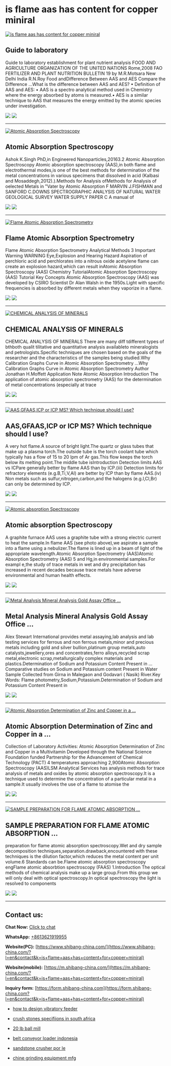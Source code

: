 # is flame aas has content for copper miniral

<a href="https://swt.shibang-china.com/?l=en&img&k=is+flame+aas+has+content+for+copper+miniral" target="_blank">![is flame aas has content for copper miniral](http://static.shibang-china.com/all-800x300/491.jpg)</a>

## Guide to laboratory
Guide to laboratory establishment for plant nutrient analysis FOOD AND AGRICULTURE ORGANIZATION OF THE UNITED NATIONS Rome,2008 FAO FERTILIZER AND PLANT NUTRITION BULLETIN 19 by M.R.Motsara New Delhi India R.N.Roy Food andDifference Between AAS and AES Compare the Difference …What is the difference between AAS and AES? • Definition of AAS and AES: • AAS is a spectro analytical method used in Chemistry where the energy absorbed by atoms is measured.• AES is a similar technique to AAS that measures the energy emitted by the atomic species under investigation.


<a href="https://whatsapp.shibangsoft.com/WhatsApp.php" target="_blank" title="WhatsApp">![](http://static.shibang-china.com/icon/whatsapp.png)</a> <a href="https://swt.shibang-china.com/?l=en&icon&k=is+flame+aas+has+content+for+copper+miniral" target="_blank">![](http://static.shibang-china.com/icon/chat-en.png)</a>

---

<a href="https://swt.shibang-china.com/?l=en&img&k=is+flame+aas+has+content+for+copper+miniral" target="_blank">![Atomic Absorption Spectroscopy](http://static.shibang-china.com/all-800x300/1070.jpg)</a>

## Atomic Absorption Spectroscopy
Ashok K.Singh PhD,in Engineered Nanoparticles,20163.2 Atomic Absorption Spectroscopy Atomic absorption spectroscopy (AAS),in both flame and electrothermal modes,is one of the best methods for determination of the metal concentrations in various specimens that dissolved in acid (Kalbasi and Mosaddegh,2012).).Methods for Analysis ofMethods for Analysis of oelected Metals in &quot;Vater by Atomic Absorption F MARVIN J.FISHMAN and SANFORD C.DOWNS SPECTROGRAPHIC ANALYSIS OF NATURAL WATER GEOLOGICAL SURVEY WATER SUPPLY PAPER C A manual of


<a href="https://whatsapp.shibangsoft.com/WhatsApp.php" target="_blank" title="WhatsApp">![](http://static.shibang-china.com/icon/whatsapp.png)</a> <a href="https://swt.shibang-china.com/?l=en&icon&k=is+flame+aas+has+content+for+copper+miniral" target="_blank">![](http://static.shibang-china.com/icon/chat-en.png)</a>

---

<a href="https://swt.shibang-china.com/?l=en&img&k=is+flame+aas+has+content+for+copper+miniral" target="_blank">![Flame Atomic Absorption Spectrometry](http://static.shibang-china.com/all-800x300/1431.jpg)</a>

## Flame Atomic Absorption Spectrometry
Flame Atomic Absorption Spectrometry Analytical Methods 3 Important Warning WARNING Eye,Explosion and Hearing Hazard Aspiration of perchloric acid and perchlorates into a nitrous oxide acetylene flame can create an explosion hazard,which can result inAtomic Absorption Spectroscopy (AAS) Chemistry TutorialAtomic Absorption Spectroscopy (AAS) Tutorial Key Concepts Atomic Absorption Spectroscopy (AAS) was developed by CSIRO Scientist Dr Alan Walsh in the 1950s.Light with specific frequencies is absorbed by different metals when they vaporize in a flame.


<a href="https://whatsapp.shibangsoft.com/WhatsApp.php" target="_blank" title="WhatsApp">![](http://static.shibang-china.com/icon/whatsapp.png)</a> <a href="https://swt.shibang-china.com/?l=en&icon&k=is+flame+aas+has+content+for+copper+miniral" target="_blank">![](http://static.shibang-china.com/icon/chat-en.png)</a>

---

<a href="https://swt.shibang-china.com/?l=en&img&k=is+flame+aas+has+content+for+copper+miniral" target="_blank">![CHEMICAL ANALYSIS OF MINERALS](http://static.shibang-china.com/all-800x300/1040.jpg)</a>

## CHEMICAL ANALYSIS OF MINERALS
CHEMICAL ANALYSIS OF MINERALS There are many diff tdifferent types of bthboth qualit tilitative and quantitative analysis availableto mineralogists and petrologists.Specific techniques are chosen based on the goals of the researcher and the characteristics of the samples being studied.Why Calibration Graphs Curve in Atomic Absorption Spectrometry …Why Calibration Graphs Curve in Atomic Absorption Spectrometry Author Jonathan H.Moffett Application Note Atomic Absorption Introduction The application of atomic absorption spectrometry (AAS) for the determination of metal concentrations (especially at trace


<a href="https://whatsapp.shibangsoft.com/WhatsApp.php" target="_blank" title="WhatsApp">![](http://static.shibang-china.com/icon/whatsapp.png)</a> <a href="https://swt.shibang-china.com/?l=en&icon&k=is+flame+aas+has+content+for+copper+miniral" target="_blank">![](http://static.shibang-china.com/icon/chat-en.png)</a>

---

<a href="https://swt.shibang-china.com/?l=en&img&k=is+flame+aas+has+content+for+copper+miniral" target="_blank">![AAS,GFAAS,ICP or ICP MS? Which technique should I use?](http://static.shibang-china.com/all-800x300/77.jpg)</a>

## AAS,GFAAS,ICP or ICP MS? Which technique should I use?
A very hot flame.A source of bright light.The quartz or glass tubes that make up a plasma torch.The outside tube is the torch coolant tube which typically has a flow of 15 to 20 lpm of Ar gas.This flow keeps the torch below its melting point.The middle tube isIntroduction Detection limits AAS vs ICPare generally better by flame AAS than by ICP.(iii) Detection limits for refractory elements (e.g.B,Ti,V,Al) are better by ICP than by flame AAS.(iv) Non metals such as sulfur,nitrogen,carbon,and the halogens (e.g.I,Cl,Br) can only be determined by ICP.


<a href="https://whatsapp.shibangsoft.com/WhatsApp.php" target="_blank" title="WhatsApp">![](http://static.shibang-china.com/icon/whatsapp.png)</a> <a href="https://swt.shibang-china.com/?l=en&icon&k=is+flame+aas+has+content+for+copper+miniral" target="_blank">![](http://static.shibang-china.com/icon/chat-en.png)</a>

---

<a href="https://swt.shibang-china.com/?l=en&img&k=is+flame+aas+has+content+for+copper+miniral" target="_blank">![Atomic absorption Spectroscopy](http://static.shibang-china.com/all-800x300/314.jpg)</a>

## Atomic absorption Spectroscopy
A graphite furnace AAS uses a graphite tube with a strong electric current to heat the sample.In flame AAS (see photo above),we aspirate a sample into a flame using a nebulizer.The flame is lined up in a beam of light of the appropriate wavelength.Atomic Absorption Spectrometry (AAS)Atomic Absorption Spectrometry (AAS) 5 and Hg,in environmental samples.For exampl e,the study of trace metals in wet and dry precipitation has increased in recent decades because trace metals have adverse environmental and human health effects.


<a href="https://whatsapp.shibangsoft.com/WhatsApp.php" target="_blank" title="WhatsApp">![](http://static.shibang-china.com/icon/whatsapp.png)</a> <a href="https://swt.shibang-china.com/?l=en&icon&k=is+flame+aas+has+content+for+copper+miniral" target="_blank">![](http://static.shibang-china.com/icon/chat-en.png)</a>

---

<a href="https://swt.shibang-china.com/?l=en&img&k=is+flame+aas+has+content+for+copper+miniral" target="_blank">![Metal Analysis Mineral Analysis Gold Assay Office …](http://static.shibang-china.com/all-800x300/436.jpg)</a>

## Metal Analysis Mineral Analysis Gold Assay Office …
Alex Stewart International provides metal assaying,lab analysis and lab testing services for ferrous and non ferrous metals,minor and precious metals including gold and silver bullion,platinum group metals,auto catalysts,jewellery,ores and concentrates,ferro alloys,recycled scrap metal,electronic scrap,metallurgically complex materials and plastics.Determination of Sodium and Potassium Content Present in …Comparative studies on Sodium and Potassium content Present in Water Sample Collected from Girna in Malegaon and Godavari ( Nasik) River.Key Words: Flame photometry,Sodium,Potassium.Determination of Sodium and Potassium Content Present in


<a href="https://whatsapp.shibangsoft.com/WhatsApp.php" target="_blank" title="WhatsApp">![](http://static.shibang-china.com/icon/whatsapp.png)</a> <a href="https://swt.shibang-china.com/?l=en&icon&k=is+flame+aas+has+content+for+copper+miniral" target="_blank">![](http://static.shibang-china.com/icon/chat-en.png)</a>

---

<a href="https://swt.shibang-china.com/?l=en&img&k=is+flame+aas+has+content+for+copper+miniral" target="_blank">![Atomic Absorption Determination of Zinc and Copper in a …](http://static.shibang-china.com/all-800x300/422.jpg)</a>

## Atomic Absorption Determination of Zinc and Copper in a …
Collection of Laboratory Activities: Atomic Absorption Determination of Zinc and Copper in a Multivitamin Developed through the National Science Foundation funded Partnership for the Advancement of Chemical Technology (PACT) 4 temperatures approaching 2,900Atomic Absorption Spectroscopy (AAS)LSM Analytical Services has analysis methods for trace analysis of metals and oxides by atomic absorption spectroscopy.It is a technique used to determine the concentration of a particular metal in a sample.It usually involves the use of a flame to atomise the


<a href="https://whatsapp.shibangsoft.com/WhatsApp.php" target="_blank" title="WhatsApp">![](http://static.shibang-china.com/icon/whatsapp.png)</a> <a href="https://swt.shibang-china.com/?l=en&icon&k=is+flame+aas+has+content+for+copper+miniral" target="_blank">![](http://static.shibang-china.com/icon/chat-en.png)</a>

---

<a href="https://swt.shibang-china.com/?l=en&img&k=is+flame+aas+has+content+for+copper+miniral" target="_blank">![SAMPLE PREPARATION FOR FLAME ATOMIC ABSORPTION …](http://static.shibang-china.com/all-800x300/863.jpg)</a>

## SAMPLE PREPARATION FOR FLAME ATOMIC ABSORPTION …
preparation for flame atomic absorption spectroscopy.Wet and dry sample decomposition techniques,separation.drawback,encountered with these techniques is the dilution factor,which reduces the metal content per unit volume.6 Standards can be.Flame atomic absorption spectroscopy engFlame atomic absorbtion spectroscopy (FAAS) 1.Introduction The optical methods of chemical analysis make up a large group.From this group we will only deal with optical spectroscopy.In optical spectroscopy the light is resolved to components


<a href="https://whatsapp.shibangsoft.com/WhatsApp.php" target="_blank" title="WhatsApp">![](http://static.shibang-china.com/icon/whatsapp.png)</a> <a href="https://swt.shibang-china.com/?l=en&icon&k=is+flame+aas+has+content+for+copper+miniral" target="_blank">![](http://static.shibang-china.com/icon/chat-en.png)</a>

---
## Contact us:

**Chat Now:** [Click to chat](https://swt.shibang-china.com?l=en&contact&k=is+flame+aas+has+content+for+copper+miniral)

**WhatsApp:**  [+8613621919955](https://whatsapp.shibangsoft.com/WhatsApp.php)

**Website(PC):** [https://www.shibang-china.com/](https://www.shibang-china.com/?l=en&contact&k=is+flame+aas+has+content+for+copper+miniral)

**Website(mobile):** [https://m.shibang-china.com/](https://m.shibang-china.com/?l=en&contact&k=is+flame+aas+has+content+for+copper+miniral)

**Inquiry form:** [https://form.shibang-china.com](https://form.shibang-china.com?l=en&contact&k=is+flame+aas+has+content+for+copper+miniral)

* [how to design vibratory feeder](../129/how%20to%20design%20vibratory%20feeder.md)

* [crush stones specifiions in south africa](../132/crush%20stones%20specifiions%20in%20south%20africa.md)

* [20 lb ball mill](../131/20%20lb%20ball%20mill.md)

* [belt conveyor loader indonesia](../129/belt%20conveyor%20loader%20indonesia.md)

* [sandstone crusher por le](../133/sandstone%20crusher%20por%20le.md)

* [chine grinding equipment mfg](../137/chine%20grinding%20equipment%20mfg.md)